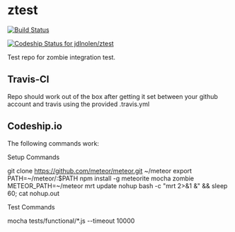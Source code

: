 ztest
=====

[![Build Status](https://travis-ci.org/jdlnolen/ztest.svg?branch=master)](https://travis-ci.org/jdlnolen/ztest)

[ ![Codeship Status for jdlnolen/ztest](https://codeship.io/projects/4c7e2d70-07a1-0132-c4dc-1a75e65bd607/status)](https://codeship.io/projects/31284)

Test repo for zombie integration test. 

Travis-CI
---------

Repo should work out of the box after getting it set between your github account and travis using the provided .travis.yml

Codeship.io
-----------

The following commands work:

Setup Commands

git clone https://github.com/meteor/meteor.git ~/meteor
export PATH=~/meteor/:$PATH
npm install -g meteorite mocha zombie
METEOR_PATH=~/meteor
mrt update
nohup bash -c "mrt 2>&1 &" && sleep 60; cat nohup.out

Test Commands

mocha tests/functional/*.js --timeout 10000
